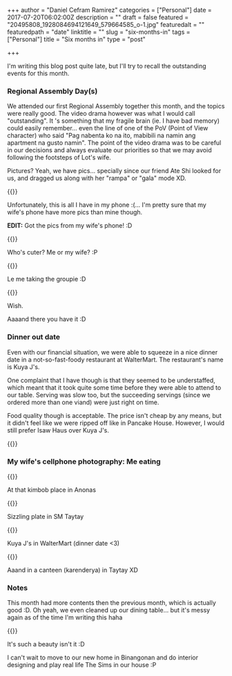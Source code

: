 +++
author = "Daniel Cefram Ramirez"
categories = ["Personal"]
date = 2017-07-20T06:02:00Z
description = ""
draft = false
featured = "20495808_1928084694121649_579664585_o-1.jpg"
featuredalt = ""
featuredpath = "date"
linktitle = ""
slug = "six-months-in"
tags = ["Personal"]
title = "Six months in"
type = "post"

+++

I'm writing this blog post quite late, but I'll try to recall the outstanding events for this month.

### Regional Assembly Day(s)

We attended our first Regional Assembly together this month, and the topics were really good. The video drama however was what I would call "outstanding". It
's something that my fragile brain (ie. I have bad memory) could easily remember... even the line of one of the PoV (Point of View character) who said "Pag nabenta ko na ito, mabibili na namin ang apartment na gusto namin". The point of the video drama was to be careful in our decisions and always evaluate our priorities so that we may avoid following the footsteps of Lot's wife.

Pictures? Yeah, we have pics... specially since our friend Ate Shi looked for us, and dragged us along with her "rampa" or "gala" mode XD.

{{<img-post path="date" file="IMG_20170709_122443.jpg">}}

Unfortunately, this is all I have in my phone :(... I'm pretty sure that my wife's phone have more pics than mine though.

**EDIT:** Got the pics from my wife's phone! :D

{{<img-post path="date" file="20495643_1928085070788278_1154485641_o.jpg">}}

Who's cuter? Me or my wife? :P

{{<img-post path="date" file="20495808_1928084694121649_579664585_o.jpg">}}

Le me taking the groupie :D

{{<img-post path="date" file="20517472_1928084077455044_645866133_o.jpg">}}

Wish.

Aaaand there you have it :D

### Dinner out date

Even with our financial situation, we were able to squeeze in a nice dinner date in a not-so-fast-foody restaurant at WalterMart. The restaurant's name is Kuya J's.

One complaint that I have though is that they seemed to be understaffed, which meant that it took quite some time before they were able to attend to our table. Serving was slow too, but the succeeding servings (since we ordered more than one viand) were just right on time.

Food quality though is acceptable. The price isn't cheap by any means, but it didn't feel like we were ripped off like in Pancake House. However, I would still prefer Isaw Haus over Kuya J's.

{{<img-post path="date" file="IMG_20170709_202426.jpg">}}



### My wife's cellphone photography: Me eating

{{<img-post path="date" file="20517470_1928085697454882_1824072885_o.jpg">}}

At that kimbob place in Anonas

{{<img-post path="date" file="20502732_1928085554121563_347179838_o.jpg">}}

Sizzling plate in SM Taytay

{{<img-post path="date" file="20502769_1928081914121927_1897054042_o.jpg">}}

Kuya J's in WalterMart (dinner date <3)

{{<img-post path="date" file="20542750_1928081530788632_1540681168_o.jpg">}}

Aaand in a canteen (karenderya) in Taytay XD

### Notes

This month had more contents then the previous month, which is actually good :D. Oh yeah, we even cleaned up our dining table... but it's messy again as of the time I'm writing this haha

{{<img-post path="date" file="20472602_1928085304121588_428360032_o.jpg">}}

It's such a beauty isn't it :D

I can't wait to move to our new home in Binangonan and do interior designing and play real life The Sims in our house :P